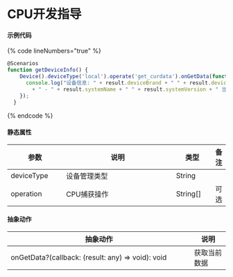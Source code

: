 # CPU开发指导

#### 示例代码

{% code lineNumbers="true" %}
```typescript
@Scenarios
function getDeviceInfo() {
    Device().deviceType('local').operate('get_curdata').onGetData(function (result) {
      console.log("设备信息: " + result.deviceBrand + " " + result.deviceModel
        + " - " + result.systemName + " " + result.systemVersion + " 当前电量: " + result.battery * 100 + "%");
    });
  }
```
{% endcode %}

#### 静态属性

<table><thead><tr><th width="135">参数</th><th width="425">说明</th><th width="90">类型</th><th>备注</th></tr></thead><tbody><tr><td>deviceType</td><td>设备管理类型</td><td>String</td><td></td></tr><tr><td>operation</td><td>CPU捕获操作</td><td>String[]</td><td>可选</td></tr></tbody></table>

#### 抽象动作

<table><thead><tr><th width="407">抽象动作</th><th>说明</th></tr></thead><tbody><tr><td>onGetData?(callback: (result: any) => void): void</td><td>获取当前数据</td></tr></tbody></table>
